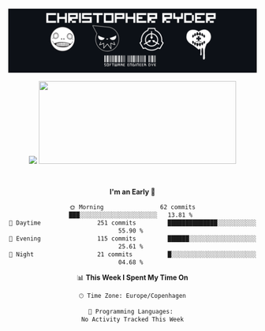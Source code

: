 
<!--
**Dikiv/Dikiv** is a ✨ _special_ ✨ repository because its `README.md` (this file) appears on your GitHub profile.

Here are some ideas to get you started:

- 🔭 I’m currently working on ...
- 🌱 I’m currently learning ...
- 👯 I’m looking to collaborate on ...
- 🤔 I’m looking for help with ...
- 💬 Ask me about ...
- 📫 How to reach me: ...
- 😄 Pronouns: ...
- ⚡ Fun fact: ...
-->
<p align="center">
  <img src="./assets/Banner1.png" alt="Banner"></a>
</p>
<p align="center">
<div style="text-align: center">
  <img src="https://github-readme-stats.vercel.app/api?username=Dikiv&count_private=true&show_icons=true&theme=prussian" width="400">
  <img src="https://readme-daily-quotes.vercel.app/api?author=Me&quote=My+quote" width="400" height ="168">
</p>
<br />


<!--START_SECTION:waka-->
**I'm an Early 🐤** 

```text
🌞 Morning                62 commits          ███░░░░░░░░░░░░░░░░░░░░░░   13.81 % 
🌆 Daytime                251 commits         ██████████████░░░░░░░░░░░   55.90 % 
🌃 Evening                115 commits         ██████░░░░░░░░░░░░░░░░░░░   25.61 % 
🌙 Night                  21 commits          █░░░░░░░░░░░░░░░░░░░░░░░░   04.68 % 
```


📊 **This Week I Spent My Time On** 

```text
🕑︎ Time Zone: Europe/Copenhagen

💬 Programming Languages: 
No Activity Tracked This Week
```


<!--END_SECTION:waka-->

</div>